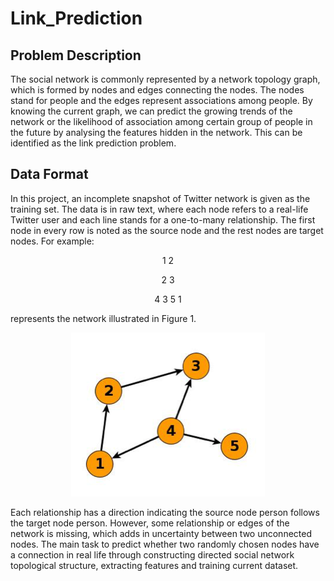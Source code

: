 # Link_Prediction
## Problem Description 
The social network is commonly represented by a network topology graph, which is formed by nodes and edges connecting the nodes. The nodes stand for people and the edges represent associations among people. By knowing the current graph, we can predict the growing trends of the network or the likelihood of association among certain group of people in the future by analysing the features hidden in the network. This can be identified as the link prediction problem.

## Data Format
In this project, an incomplete snapshot of Twitter network is given as the training set. The data is in raw text, where each node refers to a real-life Twitter user and each line stands for a one-to-many relationship. The first node in every row is noted as the source node and the rest nodes are target nodes. For example:

<p align="center">1 2</p>

<p align="center">2 3</p>

<p align="center">4 3 5 1</p>

represents the network illustrated in Figure 1.

<div align=center>
  
![Network diagram for the adjacency list example](https://github.com/gaoxiangyu369/Link_Prediction/blob/master/Screenshot%202018-12-10%2012.19.23.png)
</div>

Each relationship has a direction indicating the source node person follows the target node person. However, some relationship or edges of the network is missing, which adds in uncertainty between two unconnected nodes. The main task to predict whether two randomly chosen nodes have a connection in real life through constructing directed social network topological structure, extracting features and training current dataset.

